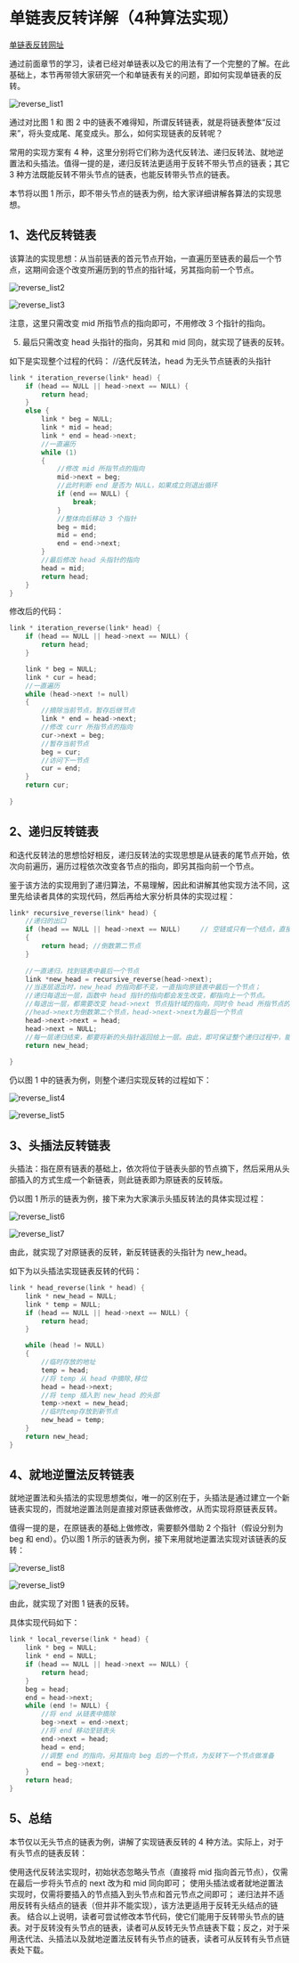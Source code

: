 # 单链表反转详解（4种算法实现）

[单链表反转网址](http://c.biancheng.net/view/8105.html)

通过前面章节的学习，读者已经对单链表以及它的用法有了一个完整的了解。在此基础上，本节再带领大家研究一个和单链表有关的问题，即如何实现单链表的反转。

![reverse_list1](../../../images/reverse_list1.PNG)

通过对比图 1 和 图 2 中的链表不难得知，所谓反转链表，就是将链表整体“反过来”，将头变成尾、尾变成头。那么，如何实现链表的反转呢？

常用的实现方案有 4 种，这里分别将它们称为迭代反转法、递归反转法、就地逆置法和头插法。值得一提的是，递归反转法更适用于反转不带头节点的链表；其它 3 种方法既能反转不带头节点的链表，也能反转带头节点的链表。

本节将以图 1 所示，即不带头节点的链表为例，给大家详细讲解各算法的实现思想。

## 1、迭代反转链表

该算法的实现思想：从当前链表的首元节点开始，一直遍历至链表的最后一个节点，这期间会逐个改变所遍历到的节点的指针域，另其指向前一个节点。

![reverse_list2](../../../images/reverse_list2.PNG)

![reverse_list3](../../../images/reverse_list3.PNG)

注意，这里只需改变 mid 所指节点的指向即可，不用修改 3 个指针的指向。

5) 最后只需改变 head 头指针的指向，另其和 mid 同向，就实现了链表的反转。

如下是实现整个过程的代码：
//迭代反转法，head 为无头节点链表的头指针

```c++
link * iteration_reverse(link* head) {
    if (head == NULL || head->next == NULL) {
        return head;
    }
    else {
        link * beg = NULL;
        link * mid = head;
        link * end = head->next;
        //一直遍历
        while (1)
        {
            //修改 mid 所指节点的指向
            mid->next = beg;
            //此时判断 end 是否为 NULL，如果成立则退出循环
            if (end == NULL) {
                break;
            }
            //整体向后移动 3 个指针
            beg = mid;
            mid = end;
            end = end->next;
        }
        //最后修改 head 头指针的指向
        head = mid;
        return head;
    }
}
```

修改后的代码：

```c++
link * iteration_reverse(link* head) {
    if (head == NULL || head->next == NULL) {
        return head;
    } 

    link * beg = NULL;
    link * cur = head;
    //一直遍历
    while (head->next != null)
    {
        //摘除当前节点，暂存后继节点
        link * end = head->next;
        //修改 curr 所指节点的指向
        cur->next = beg;
        //暂存当前节点
        beg = cur;
        //访问下一节点
        cur = end;
    }
    return cur;
    
}
```

## 2、递归反转链表

和迭代反转法的思想恰好相反，递归反转法的实现思想是从链表的尾节点开始，依次向前遍历，遍历过程依次改变各节点的指向，即另其指向前一个节点。

鉴于该方法的实现用到了递归算法，不易理解，因此和讲解其他实现方法不同，这里先给读者具体的实现代码，然后再给大家分析具体的实现过程：

```c++
link* recursive_reverse(link* head) {
    //递归的出口
    if (head == NULL || head->next == NULL)     // 空链或只有一个结点，直接返回头指针
    {
        return head; //倒数第二节点
    }
  
    //一直递归，找到链表中最后一个节点
    link *new_head = recursive_reverse(head->next);
    //当逐层退出时，new_head 的指向都不变，一直指向原链表中最后一个节点；
    //递归每退出一层，函数中 head 指针的指向都会发生改变，都指向上一个节点。
    //每退出一层，都需要改变 head->next 节点指针域的指向，同时令 head 所指节点的指针域为 NULL。
    //head->next为倒数第二个节点，head->next->next为最后一个节点
    head->next->next = head;
    head->next = NULL;
    //每一层递归结束，都要将新的头指针返回给上一层。由此，即可保证整个递归过程中，能够一直找得到新链表的表头。
    return new_head;
    
}
```

仍以图 1 中的链表为例，则整个递归实现反转的过程如下：

![reverse_list4](../../../images/reverse_list4.PNG)

![reverse_list5](../../../images/reverse_list5.PNG)

## 3、头插法反转链表

头插法：指在原有链表的基础上，依次将位于链表头部的节点摘下，然后采用从头部插入的方式生成一个新链表，则此链表即为原链表的反转版。

仍以图 1 所示的链表为例，接下来为大家演示头插反转法的具体实现过程：

![reverse_list6](../../../images/reverse_list6.PNG)

![reverse_list7](../../../images/reverse_list7.PNG)

由此，就实现了对原链表的反转，新反转链表的头指针为 new_head。

如下为以头插法实现链表反转的代码：

```c++
link * head_reverse(link * head) {
    link * new_head = NULL;
    link * temp = NULL;
    if (head == NULL || head->next == NULL) {
        return head;
    }

    while (head != NULL)
    {
        //临时存放的地址
        temp = head;
        //将 temp 从 head 中摘除,移位
        head = head->next;
        //将 temp 插入到 new_head 的头部
        temp->next = new_head;
        //临时temp存放到新节点
        new_head = temp;
    }
    return new_head;
}
```

## 4、就地逆置法反转链表

就地逆置法和头插法的实现思想类似，唯一的区别在于，头插法是通过建立一个新链表实现的，而就地逆置法则是直接对原链表做修改，从而实现将原链表反转。

值得一提的是，在原链表的基础上做修改，需要额外借助 2 个指针（假设分别为 beg 和 end）。仍以图 1 所示的链表为例，接下来用就地逆置法实现对该链表的反转：

![reverse_list8](../../../images/reverse_list8.PNG)

![reverse_list9](../../../images/reverse_list9.PNG)

由此，就实现了对图 1 链表的反转。 

具体实现代码如下：

```c++
link * local_reverse(link * head) {
    link * beg = NULL;
    link * end = NULL;
    if (head == NULL || head->next == NULL) {
        return head;
    }
    beg = head;
    end = head->next;
    while (end != NULL) {
        //将 end 从链表中摘除
        beg->next = end->next;
        //将 end 移动至链表头
        end->next = head;
        head = end;
        //调整 end 的指向，另其指向 beg 后的一个节点，为反转下一个节点做准备
        end = beg->next;
    }
    return head;
}
```

## 5、总结

本节仅以无头节点的链表为例，讲解了实现链表反转的 4 种方法。实际上，对于有头节点的链表反转：

使用迭代反转法实现时，初始状态忽略头节点（直接将 mid 指向首元节点），仅需在最后一步将头节点的 next 改为和 mid 同向即可；
使用头插法或者就地逆置法实现时，仅需将要插入的节点插入到头节点和首元节点之间即可；
递归法并不适用反转有头结点的链表（但并非不能实现），该方法更适用于反转无头结点的链表。
结合以上说明，读者可尝试修改本节代码，使它们能用于反转带头节点的链表。对于反转没有头节点的链表，读者可从反转无头节点链表下载；反之，对于采用迭代法、头插法以及就地逆置法反转有头节点的链表，读者可从反转有头节点链表处下载。